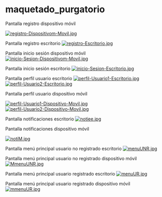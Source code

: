# maquetado_purgatorio

Pantalla registro dispositivo móvil

[![registro-Dispositivom-Movil.jpg](https://i.postimg.cc/fTkYVgPN/registro-Dispositivom-Movil.jpg)](https://postimg.cc/YhKvV8kn)

Pantalla registro escritorio
[![registro-Escritorio.jpg](https://i.postimg.cc/pLF8Z5xc/registro-Escritorio.jpg)](https://postimg.cc/jDRLq5Dy)

Pantalla inicio sesión dispositivo móvil
[![inicio-Sesion-Dispositivom-Movil.jpg](https://i.postimg.cc/WbKggwRJ/inicio-Sesion-Dispositivom-Movil.jpg)](https://postimg.cc/tY3sHP4X)

Pantalla inicio sesión escritorio
[![inicio-Sesion-Escritorio.jpg](https://i.postimg.cc/yNCRr681/inicio-Sesion-Escritorio.jpg)](https://postimg.cc/mPVhPs9J)

Pantalla perfil usuario escritorio 
[![perfil-Usuario1-Escritorio.jpg](https://i.postimg.cc/tJHGFym1/perfil-Usuario1-Escritorio.jpg)](https://postimg.cc/Q9Sz3LDs)
[![perfil-Usuario2-Escritorio.jpg](https://i.postimg.cc/K8sXJtHh/perfil-Usuario2-Escritorio.jpg)](https://postimg.cc/Hr5PL8m6)

Pantalla perfil usuario dispositivo móvil

[![perfil-Usuario1-Dispositivo-Movil.jpg](https://i.postimg.cc/3rjPzscB/perfil-Usuario1-Dispositivo-Movil.jpg)](https://postimg.cc/DmZjXMFJ)
[![perfil-Usuario2-Dispositivo-Movil.jpg](https://i.postimg.cc/Bnzyx4jq/perfil-Usuario2-Dispositivo-Movil.jpg)](https://postimg.cc/zyn0NmwM)


Pantalla notificaciones escritorio
[![notiee.jpg](https://i.postimg.cc/jdDhbJ9D/notiee.jpg)](https://postimg.cc/8jVvdsTG)

Pantalla notificaciones dispositivo móvil

[![notiM.jpg](https://i.postimg.cc/7Yk6Nvkm/notiM.jpg)](https://postimg.cc/6TMt9mTv)

Pantalla menú principal usuario no registrado escritorio
[![menuUNR.jpg](https://i.postimg.cc/rFWLQgTj/menuUNR.jpg)](https://postimg.cc/56xGtB6Q)


Pantalla menú principal usuario no registrado dispositivo móvil
[![MmenuUNR.jpg](https://i.postimg.cc/FKH85VM2/MmenuUNR.jpg)](https://postimg.cc/CR9mbkLN)


Pantalla menú principal usuario registrado escritorio
[![menuUR.jpg](https://i.postimg.cc/W1XYnJdS/menuUR.jpg)](https://postimg.cc/18VKRXcN)


Pantalla menú principal usuario registrado dispositivo móvil
[![mmenuUR.jpg](https://i.postimg.cc/Yq7XBxgb/mmenuUR.jpg)](https://postimg.cc/z3dwnKxg)
